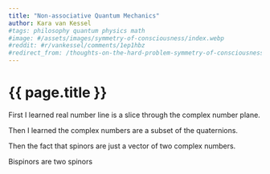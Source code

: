 ```yaml
---
title: "Non-associative Quantum Mechanics"
author: Kara van Kessel
#tags: philosophy quantum physics math
#image: #/assets/images/symmetry-of-consciousness/index.webp
#reddit: #r/vankessel/comments/1ep1hbz
#redirect_from: /thoughts-on-the-hard-problem-symmetry-of-consciousness
---
```


# {{ page.title }}

First I learned real number line is a slice through the complex number plane.

Then I learned the complex numbers are a subset of the quaternions.

Then the fact that spinors are just a vector of two complex numbers.

Bispinors are two spinors